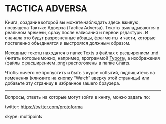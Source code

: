 # TACTICA ADVERSA



Книга, создание которой вы можете наблюдать здесь вживую, посвящена Тактике Адверза (Tactica Adversa). Тексты выкладываются в реальном времени, сразу после написания и первой редактуры. И сначала это будут разрозненные абзацы, фрагменты и части, которые постепенно объединятся и выстроятся должным образом.

Исходные тексты находятся в папке Texts в файлах с расширением .md  (читать которые можно, например, программой [Typora](https://typora.io/)), а изображения (файлы с расширением .png) расположены в папке Charts. 

Чтобы ничего не пропустить и быть в курсе событий, подпишитесь на изменения (кликните на кнопку  “Watch” вверху этой страницы) или добавьте эту страницу в избранное вашего браузера.

---

Вопросы, ответы на которые могут войти в книгу, можно задать по:

twitter: https://twitter.com/protoforma

skype: multipoints

